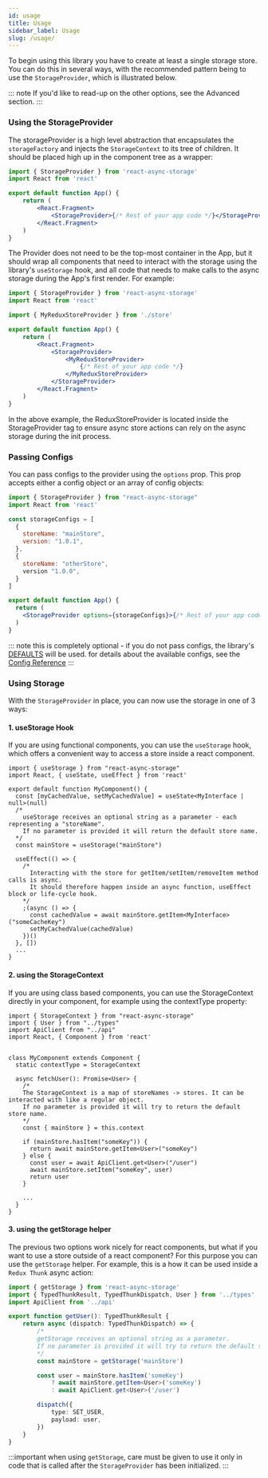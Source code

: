 ```yaml
---
id: usage
title: Usage
sidebar_label: Usage
slug: /usage/
---
```


To begin using this library you have to create at least a single storage store. You can do this in several ways, with the recommended pattern being to use the `StorageProvider`, which is illustrated below.

::: note If you'd like to read-up on the other options, see the Advanced section.
:::

### Using the StorageProvider

The storageProvider is a high level abstraction that encapsulates the `storageFactory` and injects the `StorageContext` to its tree of children. It should be placed high up in the component tree as a wrapper:

```jsx
import { StorageProvider } from 'react-async-storage'
import React from 'react'

export default function App() {
    return (
        <React.Fragment>
            <StorageProvider>{/* Rest of your app code */}</StorageProvider>
        </React.Fragment>
    )
}
```

The Provider does not need to be the top-most container in the App, but it should wrap all components that need to interact with the storage using the library's `useStorage` hook, and all code that needs to make calls to the async storage during the App's first render. For example:

```jsx
import { StorageProvider } from 'react-async-storage'
import React from 'react'

import { MyReduxStoreProvider } from './store'

export default function App() {
    return (
        <React.Fragment>
            <StorageProvider>
                <MyReduxStoreProvider>
                    {/* Rest of your app code */}
                </MyReduxStoreProvider>
            </StorageProvider>
        </React.Fragment>
    )
}
```

In the above example, the ReduxStoreProvider is located inside the StorageProvider tag to ensure async store actions can rely on the async storage during the init process.

### Passing Configs

You can pass configs to the provider using the `options` prop. This prop accepts either a config object or an array of config objects:

```jsx
import { StorageProvider } from "react-async-storage"
import React from 'react'

const storageConfigs = [
  {
    storeName: "mainStore",
    version: "1.0.1",
  },
  {
    storeName: "otherStore",
    version "1.0.0",
  }
]

export default function App() {
  return (
    <StorageProvider options={storageConfigs}>{/* Rest of your app code */}</StorageProvider>
  )
}
```

::: note this is completely optional - if you do not pass configs, the library's [DEFAULTS]() will be used.
for details about the available configs, see the [Config Reference]()
:::

### Using Storage

With the `StorageProvider` in place, you can now use the storage in one of 3 ways:

#### 1. useStorage Hook

If you are using functional components, you can use the `useStorage` hook, which offers a convenient way to access a store inside a react component.

```tsx
import { useStorage } from "react-async-storage"
import React, { useState, useEffect } from 'react'

export default function MyComponent() {
  const [myCachedValue, setMyCachedValue] = useState<MyInterface | null>(null)
  /*
    useStorage receives an optional string as a parameter - each representing a "storeName".
    If no parameter is provided it will return the default store name.
  */
  const mainStore = useStorage("mainStore")

  useEffect(() => {
    /*
      Interacting with the store for getItem/setItem/removeItem method calls is async.
      It should therefore happen inside an async function, useEffect block or life-cycle hook.
    */
    ;(async () => {
      const cachedValue = await mainStore.getItem<MyInterface>("someCacheKey")
      setMyCachedValue(cachedValue)
    })()
  }, [])
  ...
}
```

#### 2. using the StorageContext

If you are using class based components, you can use the StorageContext directly in your component, for example using the contextType property:

```tsx
import { StorageContext } from "react-async-storage"
import { User } from "../types"
import ApiClient from "../api"
import React, { Component } from 'react'


class MyComponent extends Component {
  static contextType = StorageContext

  async fetchUser(): Promise<User> {
    /*
    The StorageContext is a map of storeNames -> stores. It can be interacted with like a regular object.
    If no parameter is provided it will try to return the default store name.
    */
    const { mainStore } = this.context

    if (mainStore.hasItem("someKey")) {
      return await mainStore.getItem<User>("someKey")
    } else {
      const user = await ApiClient.get<User>("/user")
      await mainStore.setItem("someKey", user)
      return user
    }

    ...
  }
}
```

#### 3. using the getStorage helper

The previous two options work nicely for react components, but what if you want to use a store outside of a react component? For this purpose you can use the `getStorage` helper. For example, this is a how it can be used inside a `Redux Thunk` async action:

```ts
import { getStorage } from 'react-async-storage'
import { TypedThunkResult, TypedThunkDispatch, User } from '../types'
import ApiClient from '../api'

export function getUser(): TypedThunkResult {
    return async (dispatch: TypedThunkDispatch) => {
        /*
        getStorage receives an optional string as a parameter.
        If no parameter is provided it will try to return the default store name.
        */
        const mainStore = getStorage('mainStore')

        const user = mainStore.hasItem('someKey')
            ? await mainStore.getItem<User>('someKey')
            : await ApiClient.get<User>('/user')

        dispatch({
            type: SET_USER,
            payload: user,
        })
    }
}
```

:::important when using `getStorage`, care must be given to use it only in code that is called after the `StorageProvider` has been initialized.
:::
